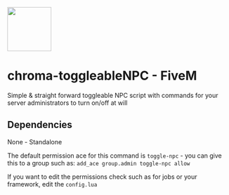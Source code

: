 <img src="https://github.com/Gravxd/fivem-enginesound-menu/assets/75702884/95a09e7e-d8aa-4955-ae0a-ae1ce6a639d4" width="100" height="100"><br>
# chroma-toggleableNPC - FiveM
Simple & straight forward toggleable NPC script with commands for your server administrators to turn on/off at will

## Dependencies
None - Standalone

The default permission ace for this command is `toggle-npc` - you can give this to a group such as:
`add_ace group.admin toggle-npc allow`

If you want to edit the permissions check such as for jobs or your framework, edit the `config.lua`
